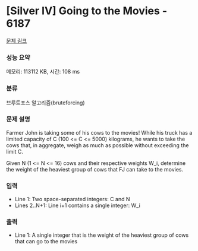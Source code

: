 # [Silver IV] Going to the Movies - 6187 

[문제 링크](https://www.acmicpc.net/problem/6187) 

### 성능 요약

메모리: 113112 KB, 시간: 108 ms

### 분류

브루트포스 알고리즘(bruteforcing)

### 문제 설명

<p>Farmer John is taking some of his cows to the movies! While his  truck has a limited capacity of C (100 <= C <= 5000) kilograms, he    wants to take the cows that, in aggregate, weigh as much as possible without exceeding the limit C.</p>

<p>Given N (1 <= N <= 16) cows and their respective weights W_i, determine    the weight of the heaviest group of cows that FJ can take to the  movies.</p>

### 입력 

 <ul>
	<li>Line 1: Two space-separated integers: C and N</li>
	<li>Lines 2..N+1: Line i+1 contains a single integer: W_i</li>
</ul>

<p> </p>

### 출력 

 <ul>
	<li>Line 1: A single integer that is the weight of the heaviest group of cows that can go to the movies</li>
</ul>

